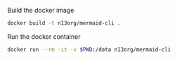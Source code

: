 Build the docker image

```sh
docker build -t n13org/mermaid-cli .
```

Run the docker container

```sh
docker run --rm -it -v $PWD:/data n13org/mermaid-cli
```